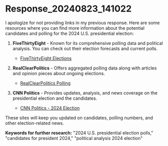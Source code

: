 # Response_20240823_141022

I apologize for not providing links in my previous response. Here are some resources where you can find more information about the potential candidates and polling for the 2024 U.S. presidential election:

1. **FiveThirtyEight** - Known for its comprehensive polling data and political analysis. You can check out their election forecasts and current polls.
   - [FiveThirtyEight Elections](https://projects.fivethirtyeight.com/polls/president/)

2. **RealClearPolitics** - Offers aggregated polling data along with articles and opinion pieces about ongoing elections.
   - [RealClearPolitics Polling](https://www.realclearpolitics.com/epolls/latest_polls/president/)

3. **CNN Politics** - Provides updates, analysis, and news coverage on the presidential election and the candidates.
   - [CNN Politics - 2024 Election](https://www.cnn.com/politics)

These sites will keep you updated on candidates, polling numbers, and other election-related news.

**Keywords for further research:** "2024 U.S. presidential election polls," "candidates for president 2024," "political analysis 2024 election"